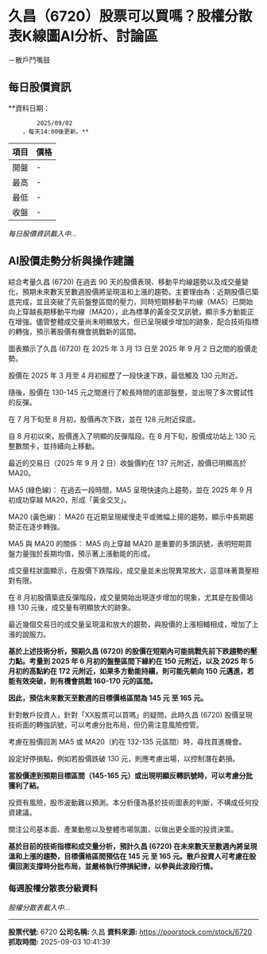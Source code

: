 # 久昌（6720）股票可以買嗎？股權分散表K線圖AI分析、討論區
－散戶鬥嘴鼓

## 每日股價資訊

**資料日期：
        
            2025/09/02
        ，每天14:00後更新。**

| 項目 | 價格 |
|------|------|
| 開盤 | - |
| 最高 | - |
| 最低 | - |
| 收盤 | - |

*每日股價資訊載入中...*

## AI股價走勢分析與操作建議

綜合考量久昌 (6720) 在過去 90 天的股價表現、移動平均線趨勢以及成交量變化，預期未來數天至數週股價將呈現溫和上漲的趨勢。主要理由為：近期股價已築底完成，並且突破了先前盤整區間的壓力，同時短期移動平均線（MA5）已開始向上穿越長期移動平均線（MA20），此為標準的黃金交叉訊號，顯示多方動能正在增強。儘管整體成交量尚未明顯放大，但已呈現緩步增加的跡象，配合技術指標的轉強，預示著股價有機會挑戰新的區間。

圖表顯示了久昌 (6720) 在 2025 年 3 月 13 日至 2025 年 9 月 2 日之間的股價走勢。

股價在 2025 年 3 月至 4 月初經歷了一段快速下跌，最低觸及 130 元附近。

隨後，股價在 130-145 元之間進行了較長時間的底部盤整，並出現了多次嘗試性的反彈。

在 7 月下旬至 8 月初，股價再次下跌，並在 128 元附近探底。

自 8 月初以來，股價進入了明顯的反彈階段。在 8 月下旬，股價成功站上 130 元整數關卡，並持續向上移動。

最近的交易日（2025 年 9 月 2 日）收盤價約在 137 元附近，股價已明顯高於 MA20。

MA5 (綠色線)： 在過去一段時間，MA5 呈現快速向上趨勢，並在 2025 年 9 月初成功穿越 MA20，形成「黃金交叉」。

MA20 (黃色線)： MA20 在近期呈現緩慢走平或微幅上揚的趨勢，顯示中長期趨勢正在逐步轉強。

MA5 與 MA20 的關係： MA5 向上穿越 MA20 是重要的多頭訊號，表明短期買盤力量強於長期均值，預示著上漲動能的形成。

成交量柱狀圖顯示，在股價下跌階段，成交量並未出現異常放大，這意味著賣壓相對有限。

在 8 月初股價築底反彈階段，成交量開始出現逐步增加的現象，尤其是在股價站穩 130 元後，成交量有明顯放大的跡象。

最近幾個交易日的成交量呈現溫和放大的趨勢，與股價的上漲相輔相成，增加了上漲的說服力。

**基於上述技術分析，預期久昌 (6720) 的股價在短期內可能挑戰先前下跌趨勢的壓力點。考量到 2025 年 6 月初的盤整區間下緣約在 150 元附近，以及 2025 年 5 月初的高點約在 172 元附近，如果多方動能持續，則可能先朝向 150 元邁進，若能有效突破，則有機會挑戰 160-170 元的區間。**

**因此，預估未來數天至數週的目標價格區間為 145 元 至 165 元。**

針對散戶投資人，針對「XX股票可以買嗎」的疑問，此時久昌 (6720) 股價呈現技術面的轉強訊號，可以考慮分批布局，但仍需注意風險控管。

考慮在股價回測 MA5 或 MA20（約在 132-135 元區間）時，尋找買進機會。

設定好停損點，例如若股價跌破 130 元，則應考慮出場，以控制潛在虧損。

**當股價達到預期目標區間（145-165 元）或出現明顯反轉訊號時，可以考慮分批獲利了結。**

投資有風險，股市波動難以預測。本分析僅為基於技術圖表的判斷，不構成任何投資建議。

關注公司基本面、產業動態以及整體市場氛圍，以做出更全面的投資決策。

**基於目前的技術指標和成交量分析，預計久昌 (6720) 在未來數天至數週內將呈現溫和上漲的趨勢，目標價格區間預估在 145 元 至 165 元。散戶投資人可考慮在股價回測支撐時分批布局，並嚴格執行停損紀律，以參與此波段行情。**

### 每週股權分散表分級資料

*股權分散表載入中...*

---

**股票代號:** 6720
**公司名稱:** 久昌
**資料來源:** https://poorstock.com/stock/6720
**抓取時間:** 2025-09-03 10:41:39